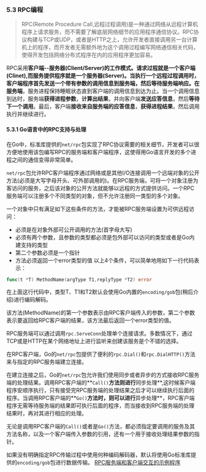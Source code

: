 ### 5.3 RPC编程
>RPC(Remote Procedure Call,远程过程调用)是一种通过网络从远程计算机程序上请求服务，而不需要了解底层网络细节的应用程序通信协议。RPC协议构建与TCP或UDP，或者是HTTP之上，允许开发者直接调用另一台计算机上的程序，而开发者无需额外地为这个调用过程编写网络通信相关代码，使得开发包括网络分布式程序在内的应用程序更加容易。

RPC采用**客户端--服务器(Client/Server)**的工作模式。**请求过程**就是一个客户端(Clinet),而服务提供程序就是一个服务器(Server)。当执行一个远程过程调用时，**客户端程序**首先发送一个带有参数的调用信息到服务端，然后等待服务端响应。在**服务端**，服务进程保持睡眠状态直到客户端的调用信息到达为止。当一个调用信息到达时，服务端**获得进程参数**，**计算出结果**，并向客户端**发送应答信息**，然后**等待下一个调用**。最后，客户端**接收来自服务端的应答信息**，**获得进程结果**，然后调用执行并继续进行。

#### 5.3.1 Go语言中的RPC支持与处理
在Go中，标准库提供的`net/rpc`包实现了RPC协议需要的相关细节，开发者可以很方便地使用该包编写RPC的服务端和客户端程序，这使得用Go语言开发的多个进程之间的通信变得非常简单。

`net/rpc`包允许RPC客户端程序通过网络或是其他I/O连接调用一个远端对象的公开方法(必须是大写字母开头、可外部调用的)。在RPC服务端，可将一个对象注册为客访问的服务，之后该对象的公开方法就能够以远程的方式提供访问。一个RPC服务端可以注册多个不同类型的对象，但不允许注册同一类型的多个对象。

一个对象中只有满足如下这些条件的方法，才能被RPC服务端设置为可供远程访问：
* 必须是在对象外部可公开调用的方法(首字母大写)
* 必须有两个参数，且参数的类型都必须是包外部可以访问的类型或者是Go内建支持的类型
* 第二个参数必须是一个指针
* 方法必须返回一个error类型的值
以上4个条件，可以简单地用如下一行代码表示：
```go
func(t *T) MethodName(argType T1,replyType *T2) error
```
在上面这行代码中，类型T、T1和T2默认会使用Go内置的`encoding/gob`包(稍后介绍)进行编码解码。

该方法(MethodName)的第一个参数表示由RPC客户端传入的参数，第二个参数表示要返回给RPC客户端的结果，该方法最后返回一个error类型的值。

RPC服务端可以通过调用`rpc.ServeConn`处理单个连接请求。多数情况下，通过TCP或是HTTP在某个网络地址上进行监听来创建该服务是个不错的选择。

在RPC客户端，Go的`net/rpc`包提供了便利的`rpc.Dial()`和`rpc.DialHTTP()`方法来与指定的RPC服务端建立连接。

在建立连接之后，Go的`net/rpc`包允许我们使用同步或者异步的方式接收RPC服务端的处理结果。调用RPC客户端的**`Call()`**方法则进行**同步处理**,这时候客户端程序安顺序执行，只有接受完RPC服务端的处理结果之后才可以继续执行后面的程序。当调用RPC客户端的**`Go()`**方法时，则可以进行**异步处理**，RPC客户端程序无需等待服务端的结果即可执行后面的程序，而当接收到RPC服务端的处理结果时，再对其进行相应的处理。

无论是调用RPC客户端的`Call()`或者是`Go()`方法，都必须指定要调用的服务及其方法名称，以及一个客户端传入参数的引用，还有一个用于接收处理结果参数的指针。

如果没有明确指定RPC传输过程中使用何种编码解码器，默认将使用Go标准库提供的`encoding/gob`包进行数据传输。
[RPC服务端和客户端交互的示例程序](https://github.com/Lynn--/TheGoProgrammingLanguage/blob/master/code/rpcserver.go)